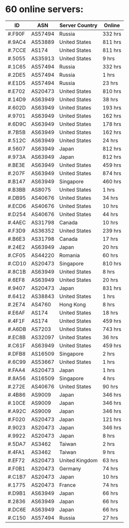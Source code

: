 # 60 online servers:

| ID | ASN | Server Country | Online |
| ------ | ------ | ------ | ------ |
| #.F90F | AS57494 | Russia | 332 hrs |
| #.9AC4 | AS53889 | United States | 811 hrs |
| #.7CCE | AS174 | United States | 811 hrs |
| #.5055 | AS35913 | United States | 9 hrs |
| #.1C65 | AS57494 | Russia | 332 hrs |
| #.2DE5 | AS57494 | Russia | 1 hrs |
| #.E1D5 | AS57494 | Russia | 23 hrs |
| #.E702 | AS20473 | United States | 810 hrs |
| #.14D9 | AS63949 | United States | 38 hrs |
| #.602D | AS63949 | United States | 193 hrs |
| #.9701 | AS63949 | United States | 162 hrs |
| #.6D9C | AS63949 | United States | 178 hrs |
| #.7B5B | AS63949 | United States | 162 hrs |
| #.512C | AS63949 | United States | 24 hrs |
| #.5607 | AS63949 | Japan | 812 hrs |
| #.973A | AS63949 | Japan | 812 hrs |
| #.BE3E | AS63949 | United States | 459 hrs |
| #.207F | AS63949 | United States | 874 hrs |
| #.B147 | AS63949 | Singapore | 460 hrs |
| #.B3BB | AS8075 | United States | 1 hrs |
| #.DB95 | AS40676 | United States | 34 hrs |
| #.ECD6 | AS40676 | United States | 10 hrs |
| #.D254 | AS40676 | United States | 44 hrs |
| #.4AEC | AS31798 | Canada | 10 hrs |
| #.F3D9 | AS36352 | United States | 239 hrs |
| #.B6E3 | AS31798 | Canada | 17 hrs |
| #.24E2 | AS63949 | Japan | 20 hrs |
| #.CF05 | AS44220 | Romania | 60 hrs |
| #.CD10 | AS20473 | Singapore | 810 hrs |
| #.8C1B | AS63949 | United States | 8 hrs |
| #.6EF8 | AS63949 | United States | 20 hrs |
| #.9407 | AS20473 | Japan | 831 hrs |
| #.6412 | AS38843 | United States | 1 hrs |
| #.2E74 | AS4760 | Hong Kong | 8 hrs |
| #.E6AF | AS174 | United States | 18 hrs |
| #.4F1F | AS174 | United States | 459 hrs |
| #.A6DB | AS7203 | United States | 743 hrs |
| #.EC8B | AS32097 | United States | 36 hrs |
| #.C61F | AS63949 | United States | 459 hrs |
| #.DFB8 | AS16509 | Singapore | 2 hrs |
| #.6C99 | AS53667 | United States | 1 hrs |
| #.FAA4 | AS20473 | Japan | 1 hrs |
| #.8A56 | AS16509 | Singapore | 4 hrs |
| #.272E | AS40676 | United States | 90 hrs |
| #.4B86 | AS9009 | Japan | 346 hrs |
| #.10CE | AS9009 | Japan | 346 hrs |
| #.A92C | AS9009 | Japan | 346 hrs |
| #.F020 | AS20473 | Japan | 121 hrs |
| #.9023 | AS20473 | Japan | 346 hrs |
| #.9922 | AS20473 | Japan | 8 hrs |
| #.5DA7 | AS3462 | Taiwan | 2 hrs |
| #.4FA1 | AS3462 | Taiwan | 9 hrs |
| #.EF72 | AS20473 | United Kingdom | 63 hrs |
| #.F0B1 | AS20473 | Germany | 74 hrs |
| #.C1B7 | AS20473 | Japan | 10 hrs |
| #.1775 | AS20473 | France | 74 hrs |
| #.D9B1 | AS63949 | Japan | 66 hrs |
| #.2836 | AS63949 | Japan | 66 hrs |
| #.DC6E | AS63949 | Japan | 66 hrs |
| #.C150 | AS57494 | Russia | 27 hrs |

